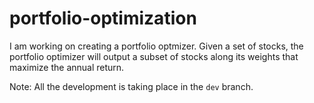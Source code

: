 # portfolio-optimizationI am working on creating a portfolio optmizer. Given a set of stocks, the portfolio optimizer will output a subset of stocks along its weights thatmaximize the annual return.Note: All the development is taking place in the `dev` branch. 